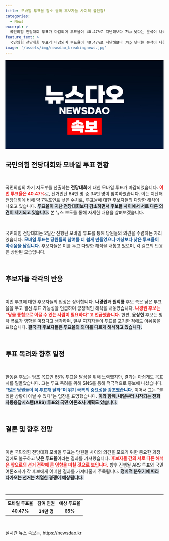 ```yaml
---
title: 모바일 투표율 감소 결국 후보자들 사이의 불안감!
categories:
  - News
excerpt: >
  국민의힘 전당대회 투표가 마감되며 투표율이 40.47%로 지난해보다 7%p 낮다는 분석이 나왔습니다. 후보자들은 이 결과에 대해 각기 다른 해석을 내놓으며 선거 향방에 촉각을 곤두세우고 있습니다.
feature_text: >
  국민의힘 전당대회 투표가 마감되며 투표율이 40.47%로 지난해보다 7%p 낮다는 분석이 나왔습니다. 후보자들은 이 결과에 대해 각기 다른 해석을 내놓으며 선거 향방에 촉각을 곤두세우고 있습니다.
image: '/assets/img/newsdao_breakingnews.jpg'
---
```


<p><img src="/assets/img/newsdao_breakingnews.jpg" alt="implanttips 속보" /></p>

<h2 data-ke-size="size26">국민의힘 전당대회와 모바일 투표 현황</h2>

<p data-ke-size="size16">&nbsp;</p>

<p>국민의힘의 차기 지도부를 선출하는 <b>전당대회</b>에 대한 모바일 투표가 마감되었습니다. <b><span style="color: #ee2323;">이번 투표율은 40.47%</span></b>로, 선거인단 84만 명 중 34만 명이 참여하였습니다. 이는 지난해 전당대회에 비해 약 7%포인트 낮은 수치로, 투표율에 대한 후보자들의 다양한 해석이 나오고 있습니다. <b><span style="background-color: #21538527;">투표율이 지난 전당대회보다 감소하면서 후보들 사이에서 서로 다른 의견이 제기되고 있습니다.</span></b> 본 뉴스 보도를 통해 자세한 내용을 살펴보겠습니다.</p>

<p data-ke-size="size16">&nbsp;</p>

<p>국민의힘 전당대회는 2일간 진행된 모바일 투표를 통해 당원들의 의견을 수렴하는 자리였습니다. <b><span style="color: #1a5490;">모바일 투표는 당원들의 참여를 더 쉽게 만들었으나 예상보다 낮은 투표율이 아쉬움을 남깁니다.</span></b> 후보자들은 이를 두고 다양한 해석을 내놓고 있으며, 각 캠프의 반응은 상반된 모습입니다.</p>

<p data-ke-size="size16">&nbsp;</p>

<h2 data-ke-size="size26">후보자들 각각의 반응</h2>

<p data-ke-size="size16">&nbsp;</p>

<p>이번 투표에 대한 후보자들의 입장은 상이합니다. <b>나경원</b>과 <b>원희룡</b> 후보 측은 낮은 투표율을 두고 결선 투표 가능성을 언급하며 긍정적인 해석을 내놓았습니다. <b><span style="color: #ee2323;">나경원 후보는 "당을 통합으로 이끌 수 있는 사람이 필요하다"고 언급했습니다.</span></b> 한편, <b>윤상현</b> 후보는 청탁 폭로가 영향을 미쳤다고 생각하며, 일부 지지자들이 투표를 포기한 점에도 아쉬움을 표했습니다. <b><span style="background-color: #21538527;">결국 각 후보자들은 투표율의 의미를 다르게 해석하고 있습니다.</span></b></p>

<p data-ke-size="size16">&nbsp;</p>

<h2 data-ke-size="size26">투표 독려와 향후 일정</h2>

<p data-ke-size="size16">&nbsp;</p>

<p>한동훈 후보는 당초 목표인 65% 투표율 달성을 위해 노력했지만, 결과는 아쉽게도 목표치를 밑돌았습니다. 그는 투표 독려를 위해 SNS를 통해 적극적으로 홍보에 나섰습니다. <b><span style="color: #1a5490;">"많은 당원들이 꼭 투표해 달라"며 위기 극복의 중요성을 강조했습니다.</span></b> 이어서 그는 "불리한 상황이 아닐 수 있다"는 입장을 표명했습니다. <b><span style="background-color: #21538527;">이와 함께, 내일부터 시작되는 전화 자동응답시스템(ARS) 투표와 국민 여론조사 계획도 있습니다.</span></b></p>

<p data-ke-size="size16">&nbsp;</p>

<h2 data-ke-size="size26">결론 및 향후 전망</h2>

<p data-ke-size="size16">&nbsp;</p>

<p>이번 국민의힘 전당대회 모바일 투표는 당원들 사이의 의견을 모으기 위한 중요한 과정임에도 불구하고 <b>낮은 투표율</b>이라는 결과를 가져왔습니다. <b><span style="color: #ee2323;">후보자들 간의 서로 다른 해석은 앞으로의 선거 전략에 큰 영향을 미칠 것으로 보입니다.</span></b> 향후 진행될 ARS 투표와 국민 여론조사가 각 후보에게 어떠한 결과를 가져다줄지 주목됩니다. <b><span style="background-color: #21538527;">정치적 분위기에 따라 다가오는 선거는 치열한 경쟁이 예상됩니다.</span></b></p>

<p data-ke-size="size16">&nbsp;</p>

<hr>

<table style="width: 100%;">
  <tr>
    <td style="text-align: center; height: 17px;"><b>모바일 투표율</b></td>
    <td style="text-align: center; height: 17px;"><b>참여 인원</b></td>
    <td style="text-align: center; height: 17px;"><b>예상 투표율</b></td>
  </tr>
  <tr>
    <td style="text-align: center; height: 17px;"><b>40.47%</b></td>
    <td style="text-align: center; height: 17px;"><b>34만 명</b></td>
    <td style="text-align: center; height: 17px;"><b>65%</b></td>
  </tr>
</table>

<p data-ke-size="size16">&nbsp;</p>
실시간 뉴스 속보는, <a href="https://newsdao.kr" rel="dofollow">https://newsdao.kr</a>


